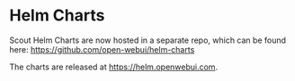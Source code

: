 # Helm Charts
Scout Helm Charts are now hosted in a separate repo, which can be found here: https://github.com/open-webui/helm-charts 

The charts are released at https://helm.openwebui.com. 